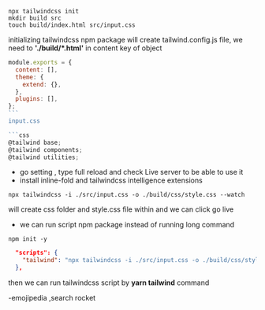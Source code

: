 ```console
npx tailwindcss init
mkdir build src
touch build/index.html src/input.css
```

initializing tailwindcss npm package will create tailwind.config.js file, we need to
**'./build/\*.html'** in content key of object

````javascript
module.exports = {
  content: [],
  theme: {
    extend: {},
  },
  plugins: [],
};
```
input.css

```css
@tailwind base;
@tailwind components;
@tailwind utilities;
````

- go setting , type full reload and check Live server to be able to use it
- install inline-fold and tailwindcss intelligence extensions

```console
npx tailwindcss -i ./src/input.css -o ./build/css/style.css --watch
```

will create css folder and style.css file within and we can click go live

- we can run script npm package instead of running long command

```console
npm init -y
```

```json
  "scripts": {
    "tailwind": "npx tailwindcss -i ./src/input.css -o ./build/css/style.css --watch"
  },
```

then we can run tailwindcss script by **yarn tailwind** command

-emojipedia ,search rocket
